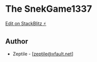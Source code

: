 # The SnekGame1337

[Edit on StackBlitz ⚡️](https://stackblitz.com/edit/snekgame1337)

## Author
* Zeptile - [zeptile@xfault.net]
